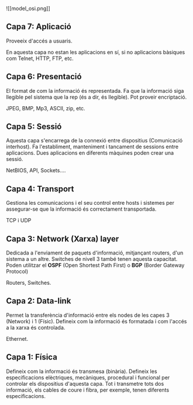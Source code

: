 ![[model_osi.png]]

## Capa 7: Aplicació

Proveeix d'accés a usuaris.

En aquesta capa no estan les aplicacions en sí, si no aplicacions bàsiques com Telnet, HTTP, FTP, etc.

## Capa 6: Presentació

El format de com la informació és representada. Fa que la informació siga llegible pel sistema que la rep (és a dir, és llegible). Pot proveir encriptació.

JPEG, BMP, Mp3, ASCII, zip, etc.

## Capa 5: Sessió

Aquesta capa s'encarrega de la connexió entre dispositius (Comunicació interhost). Fa l'establiment, manteniment i tancament de sessions entre aplicacions. Dues aplicacions en diferents màquines poden crear una sessió.

NetBIOS, API, Sockets....

## Capa 4: Transport

Gestiona les comunicacions i el seu control entre hosts i sistemes per assegurar-se que la informació és correctament transportada.

TCP i UDP

## Capa 3: Network (Xarxa) layer

Dedicada a l'enviament de paquets d'informació, mitjançant routers, d'un sistema a un altre. Switches de nivell 3 també tenen aquesta capacitat. Poden utilitzar el **OSPF** (Open Shortest Path First) o **BGP** (Border Gateway Protocol)

Routers, Switches.

## Capa 2: Data-link

Permet la transferència d'informació entre els nodes de les capes 3 (Network) i 1 (Físic). Defineix com la informació és formatada i com l'accés a la xarxa és controlada.

Ethernet.

## Capa 1: Física

Defineix com la informació és transmesa (binària). Defineix les especificacions elèctriques, mecàniques, procedural i funcional per controlar els dispositius d'aquesta capa. Tot i transmetre tots dos informació, els cables de coure i fibra, per exemple, tenen diferents especificacions.

